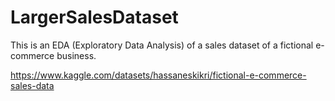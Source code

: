 # LargerSalesDataset

This is an EDA (Exploratory Data Analysis) of a sales dataset of a fictional e-commerce business.

https://www.kaggle.com/datasets/hassaneskikri/fictional-e-commerce-sales-data
